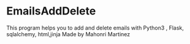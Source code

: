 # EmailsAddDelete
This program helps you to add and delete emails with Python3 , Flask, sqlalchemy, html,jinja
Made by Mahonri Martinez
